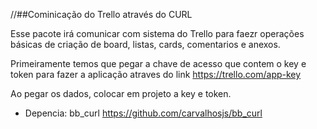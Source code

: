 //##Cominicação do Trello através do CURL

Esse pacote irá comunicar com sistema do Trello para faezr operações básicas de criação de board, listas, cards, comentarios e anexos.

Primeiramente temos que pegar a chave de acesso que contem o key e token para fazer a aplicação
atraves do link https://trello.com/app-key

Ao pegar os dados, colocar em projeto a key e token.

- Depencia: bb_curl https://github.com/carvalhosjs/bb_curl

